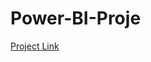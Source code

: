 # Power-BI-Proje

[Project Link](https://app.powerbi.com/reportEmbed?reportId=d816ffe2-a90c-4071-acce-b5718d39b4e3&autoAuth=true&ctid=24673a0b-e748-4f6e-9d97-a1bb6ff9b35d)
